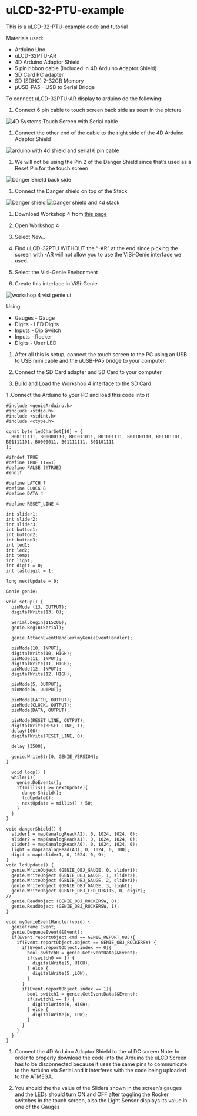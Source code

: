 # uLCD-32-PTU-example
This is a uLCD-32-PTU-example code and tutorial

Materials used:
* Arduino Uno
* uLCD-32PTU-AR
* 4D Arduino Adaptor Shield
* 5 pin ribbon cable (Included in 4D Arduino Adaptor Shield)
* SD Card PC adapter
* SD (SDHC) 2-32GB Memory
* µUSB-PA5 - USB to Serial Bridge

To connect uLCD-32PTU-AR display to arduino do the following:

1. Connect 6 pin cable to touch screen back side as seen in the picture

<img 
  title="4D Touch Screen connected to Arduino via Serial" 
  src="https://github.com/Kaibots/uLCD-32-PTU-example/blob/master/images/uLCD-32PTU-AR%20Screen%20with%20cable.jpeg?raw=true" 
  alt="4D Systems Touch Screen with Serial cable" />

1. Connect the other end of the cable to the right side of the 4D Arduino Adaptor Shield

<img 
  title="Arduino with shield and Serial 6 pin cable" 
  src="https://github.com/Kaibots/uLCD-32-PTU-example/blob/master/images/arduino_4d_shield.jpeg?raw=true" 
  alt="arduino with 4d shield and serial 6 pin cable" />

1. We will not be using the Pin 2 of the Danger Shield since that’s used as a Reset Pin for the touch screen

<img 
  title="Danger Shield Back with unused pin 2" 
  src="https://github.com/Kaibots/uLCD-32-PTU-example/blob/master/images/danger_shield_back.jpeg?raw=true" 
  alt="Danger Shield back side" />

1. Connect the Danger shield on top of the Stack

<img 
  title="Danger shield"
  src="https://github.com/Kaibots/uLCD-32-PTU-example/blob/master/images/danger_shield.jpeg?raw=true"
  alt="Danger shield" />
<img
  title="Danger shield stack"
  src="https://github.com/Kaibots/uLCD-32-PTU-example/blob/master/images/shields_stack.jpeg?raw=true"
  alt="Danger shield and 4d stack" />

1. Download Workshop 4 from [this page](http://www.4dsystems.com.au/product/4D_Workshop_4_IDE/)

1. Open Workshop 4

1. Select New..

1. Find uLCD-32PTU WITHOUT the “-AR” at the end since picking the screen with -AR will not allow you to use the ViSi-Genie interface we used.

1. Select the Visi-Genie Environment 

1. Create this interface in ViSi-Genie

<img 
  title="Visi-Genie User Interface"
  src="https://github.com/Kaibots/uLCD-32-PTU-example/blob/master/images/Workshop4-UI.jpg?raw=true" 
  alt="workshop 4 visi genie ui" />
 
Using:
* Gauges - Gauge
* Digits - LED Digits
* Inputs - Dip Switch
* Inputs - Rocker
* Digits - User LED


1. After all this is setup, connect the touch screen to the PC using an USB to USB mini cable and the uUSB-PA5 bridge to your computer.



1. Connect the SD Card adapter and SD Card to your computer

1. Build and Load the Workshop 4 interface to the SD Card

1 .Connect the Arduino to your PC and load this code into it

```Arduino
#include <genieArduino.h>
#include <stdio.h>
#include <stdint.h>
#include <ctype.h>

const byte ledCharSet[10] = {
  B00111111, B00000110, B01011011, B01001111, B01100110, B01101101, B01111101, B0000011, B01111111, B01101111  
};

#ifndef TRUE
#define TRUE (1==1)
#define FALSE (!TRUE)
#endif

#define LATCH 7
#define CLOCK 8
#define DATA 4

#define RESET_LINE 4

int slider1;
int slider2;
int slider3;
int button1;
int button2;
int button3;
int led1;
int led2;
int temp;
int light;
int digit = 0;
int lastdigit = 1;

long nextUpdate = 0;

Genie genie;

void setup() {
  pinMode (13, OUTPUT);
  digitalWrite(13, 0);
  
  Serial.begin(115200);
  genie.Begin(Serial);

  genie.AttachEventHandler(myGenieEventHandler);

  pinMode(10, INPUT);
  digitalWrite(10, HIGH);
  pinMode(11, INPUT);
  digitalWrite(11, HIGH);
  pinMode(12, INPUT);
  digitalWrite(12, HIGH);

  pinMode(5, OUTPUT);
  pinMode(6, OUTPUT);
  
  pinMode(LATCH, OUTPUT);
  pinMode(CLOCK, OUTPUT);
  pinMode(DATA, OUTPUT);

  pinMode(RESET_LINE, OUTPUT);
  digitalWrite(RESET_LINE, 1);
  delay(100);
  digitalWrite(RESET_LINE, 0);

  delay (3500);
  
  genie.WriteStr(0, GENIE_VERSION);
}

  void loop() {
  while(1){
    genie.DoEvents();
    if(millis() >= nextUpdate){        
      dangerShield();
      lcdUpdate();
      nextUpdate = millis() + 50;
    }  
  }
}

void dangerShield() {
  slider1 = map(analogRead(A2), 0, 1024, 1024, 0);
  slider2 = map(analogRead(A1), 0, 1024, 1024, 0);
  slider3 = map(analogRead(A0), 0, 1024, 1024, 0);
  light = map(analogRead(A3), 0, 1024, 0, 100);
  digit = map(slider1, 0, 1024, 0, 9);  
}
void lcdUpdate() {
  genie.WriteObject (GENIE_OBJ_GAUGE, 0, slider1);
  genie.WriteObject (GENIE_OBJ_GAUGE, 1, slider2);
  genie.WriteObject (GENIE_OBJ_GAUGE, 2, slider3);
  genie.WriteObject (GENIE_OBJ_GAUGE, 3, light);
  genie.WriteObject (GENIE_OBJ_LED_DIGITS, 0, digit);
// 
  genie.ReadObject (GENIE_OBJ_ROCKERSW, 0);
  genie.ReadObject (GENIE_OBJ_ROCKERSW, 1);
}

void myGenieEventHandler(void) {
  genieFrame Event;
  genie.DequeueEvent(&Event);
  if(Event.reportObject.cmd == GENIE_REPORT_OBJ){
    if(Event.reportObject.object == GENIE_OBJ_ROCKERSW) {
      if(Event.reportObject.index == 0){
        bool switch0 = genie.GetEventData(&Event);
        if(switch0 == 1) {
          digitalWrite(5, HIGH);  
        } else {
          digitalWrite(5 ,LOW);  
        }
      }
      if(Event.reportObject.index == 1){
        bool switch1 = genie.GetEventData(&Event);
        if(switch1 == 1) { 
          digitalWrite(6, HIGH);  
        } else {
          digitalWrite(6, LOW);  
        }
      }
    }  
  }
}
```

1. Connect the 4D Arduino Adaptor Shield to the uLDC screen
Note: In order to properly download the code into the Arduino the uLCD Screen has to be disconnected because it uses the same pins to communicate to the Arduino via Serial and it interferes with the code being uploaded to the ATMEGA.

11. You should the the value of the Sliders shown in the screen’s gauges and the LEDs should turn ON and OFF after toggling the Rocker switches in the touch screen, also the Light Sensor displays its value in one of the Gauges
